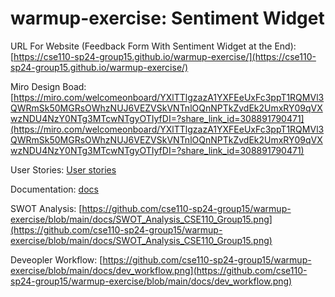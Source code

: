 # warmup-exercise: Sentiment Widget

URL For Website (Feedback Form With Sentiment Widget at the End): [https://cse110-sp24-group15.github.io/warmup-exercise/](https://cse110-sp24-group15.github.io/warmup-exercise/)

Miro Design Boad: [https://miro.com/welcomeonboard/YXlTTlgzazA1YXFEeUxFc3ppT1RQMVl3QWRmSk50MGRsOWhzNUJ6VEZVSkVNTnlOQnNPTkZvdEk2UmxRY09qVXwzNDU4NzY0NTg3MTcwNTgyOTIyfDI=?share_link_id=308891790471](https://miro.com/welcomeonboard/YXlTTlgzazA1YXFEeUxFc3ppT1RQMVl3QWRmSk50MGRsOWhzNUJ6VEZVSkVNTnlOQnNPTkZvdEk2UmxRY09qVXwzNDU4NzY0NTg3MTcwNTgyOTIyfDI=?share_link_id=308891790471)

User Stories: [User stories](https://github.com/cse110-sp24-group15/warmup-exercise/blob/main/stories/user_stories.md)

Documentation: [docs](https://github.com/cse110-sp24-group15/warmup-exercise/blob/main/docs/documentation.md)

SWOT Analysis: [https://github.com/cse110-sp24-group15/warmup-exercise/blob/main/docs/SWOT_Analysis_CSE110_Group15.png](https://github.com/cse110-sp24-group15/warmup-exercise/blob/main/docs/SWOT_Analysis_CSE110_Group15.png)

Deveopler Workflow: [https://github.com/cse110-sp24-group15/warmup-exercise/blob/main/docs/dev_workflow.png](https://github.com/cse110-sp24-group15/warmup-exercise/blob/main/docs/dev_workflow.png)
